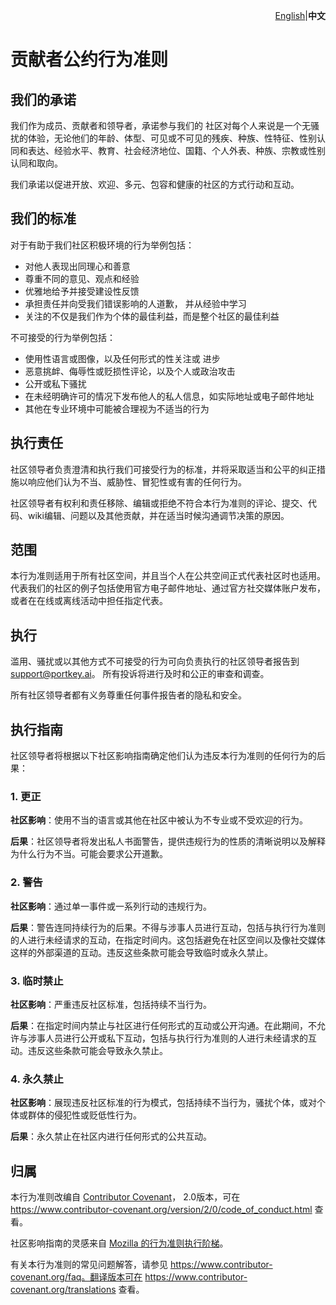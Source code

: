 <p align="right">
<a href=".github\CODE_OF_CONDUCT.md">English</a>|<strong>中文</strong> 
</p>

# 贡献者公约行为准则

## 我们的承诺

我们作为成员、贡献者和领导者，承诺参与我们的
社区对每个人来说是一个无骚扰的体验，无论他们的年龄、体型、可见或不可见的残疾、种族、性特征、性别认同和表达、经验水平、教育、社会经济地位、国籍、个人外表、种族、宗教或性别认同和取向。

我们承诺以促进开放、欢迎、多元、包容和健康的社区的方式行动和互动。

## 我们的标准

对于有助于我们社区积极环境的行为举例包括：

* 对他人表现出同理心和善意
* 尊重不同的意见、观点和经验
* 优雅地给予并接受建设性反馈
* 承担责任并向受我们错误影响的人道歉，
  并从经验中学习
* 关注的不仅是我们作为个体的最佳利益，而是整个社区的最佳利益

不可接受的行为举例包括：

* 使用性语言或图像，以及任何形式的性关注或
  进步
* 恶意挑衅、侮辱性或贬损性评论，以及个人或政治攻击
* 公开或私下骚扰
* 在未经明确许可的情况下发布他人的私人信息，如实际地址或电子邮件地址
* 其他在专业环境中可能被合理视为不适当的行为

## 执行责任

社区领导者负责澄清和执行我们可接受行为的标准，并将采取适当和公平的纠正措施以响应他们认为不当、威胁性、冒犯性或有害的任何行为。

社区领导者有权利和责任移除、编辑或拒绝不符合本行为准则的评论、提交、代码、wiki编辑、问题以及其他贡献，并在适当时候沟通调节决策的原因。

## 范围

本行为准则适用于所有社区空间，并且当个人在公共空间正式代表社区时也适用。代表我们的社区的例子包括使用官方电子邮件地址、通过官方社交媒体账户发布，或者在在线或离线活动中担任指定代表。

## 执行

滥用、骚扰或以其他方式不可接受的行为可向负责执行的社区领导者报告到
support@portkey.ai。
所有投诉将进行及时和公正的审查和调查。

所有社区领导者都有义务尊重任何事件报告者的隐私和安全。

## 执行指南

社区领导者将根据以下社区影响指南确定他们认为违反本行为准则的任何行为的后果：

### 1. 更正

**社区影响**：使用不当的语言或其他在社区中被认为不专业或不受欢迎的行为。

**后果**：社区领导者将发出私人书面警告，提供违规行为的性质的清晰说明以及解释为什么行为不当。可能会要求公开道歉。

### 2. 警告

**社区影响**：通过单一事件或一系列行动的违规行为。

**后果**：警告连同持续行为的后果。不得与涉事人员进行互动，包括与执行行为准则的人进行未经请求的互动，在指定时间内。这包括避免在社区空间以及像社交媒体这样的外部渠道的互动。违反这些条款可能会导致临时或永久禁止。

### 3. 临时禁止

**社区影响**：严重违反社区标准，包括持续不当行为。

**后果**：在指定时间内禁止与社区进行任何形式的互动或公开沟通。在此期间，不允许与涉事人员进行公开或私下互动，包括与执行行为准则的人进行未经请求的互动。违反这些条款可能会导致永久禁止。

### 4. 永久禁止

**社区影响**：展现违反社区标准的行为模式，包括持续不当行为，骚扰个体，或对个体或群体的侵犯性或贬低性行为。

**后果**：永久禁止在社区内进行任何形式的公共互动。

## 归属

本行为准则改编自 [Contributor Covenant][homepage]，
2.0版本，可在
https://www.contributor-covenant.org/version/2/0/code_of_conduct.html 查看。

社区影响指南的灵感来自 [Mozilla 的行为准则执行阶梯](https://github.com/mozilla/diversity)。

[homepage]: https://www.contributor-covenant.org

有关本行为准则的常见问题解答，请参见
https://www.contributor-covenant.org/faq。翻译版本可在
https://www.contributor-covenant.org/translations 查看。

